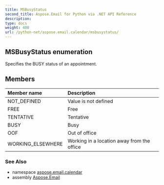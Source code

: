 ```yaml
---
title: MSBusyStatus
second_title: Aspose.Email for Python via .NET API Reference
description: 
type: docs
weight: 400
url: /python-net/aspose.email.calendar/msbusystatus/
---
```


## MSBusyStatus enumeration

Specifies the BUSY status of an appointment.

## Members
| Member name | Description |
| :- | :- |
|NOT_DEFINED|Value is not defined|
|FREE|Free|
|TENTATIVE|Tentative|
|BUSY|Busy|
|OOF|Out of office|
|WORKING_ELSEWHERE|Working in a location away from the office|

### See Also

* namespace [aspose.email.calendar](/email/python-net/aspose.email.calendar/)
* assembly [Aspose.Email](/email/python-net/)

